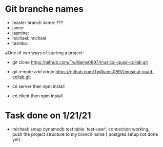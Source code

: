 # Git branche names
* master branch name: ???
* jamie: 
* jasmine: 
* michael: michael
* tashika: 

#One of two ways  of starting a project:
* git clone https://github.com/Twilliams0897/musical-quad-collab.git

* git remote add origin https://github.com/Twilliams0897/musical-quad-collab.git
* cd server  then npm install   
* cd client then npm install
# Task done on 1/21/21
* michael: setup dynamodb test table 'test-user', connection working,  push the project structure to my branch name ( postgres setup not done yet)

